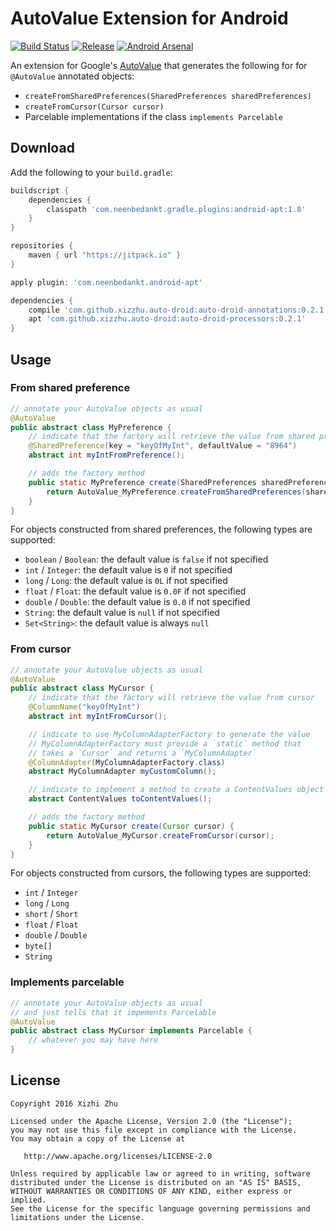 # AutoValue Extension for Android

[![Build Status](https://api.travis-ci.org/xizzhu/simple-tool-tip.svg?branch=master)](https://travis-ci.org/xizzhu/auto-droid) [![Release](https://jitpack.io/v/xizzhu/auto-droid.svg)](https://jitpack.io/#xizzhu/auto-droid) [![Android Arsenal](https://img.shields.io/badge/Android%20Arsenal-auto--droid-green.svg?style=true)](https://android-arsenal.com/details/1/3429)

An extension for Google's [AutoValue](https://github.com/google/auto/tree/master/value) that generates the following for for `@AutoValue` annotated objects:
- `createFromSharedPreferences(SharedPreferences sharedPreferences)`
- `createFromCursor(Cursor cursor)`
- Parcelable implementations if the class `implements Parcelable`

## Download
Add the following to your `build.gradle`:
```gradle
buildscript {
    dependencies {
        classpath 'com.neenbedankt.gradle.plugins:android-apt:1.8'
    }
}

repositories {
    maven { url "https://jitpack.io" }
}

apply plugin: 'com.neenbedankt.android-apt'

dependencies {
    compile 'com.github.xizzhu.auto-droid:auto-droid-annotations:0.2.1'
    apt 'com.github.xizzhu.auto-droid:auto-droid-processors:0.2.1'
}
```

## Usage

### From shared preference
```java
// annotate your AutoValue objects as usual
@AutoValue
public abstract class MyPreference {
    // indicate that the factory will retrieve the value from shared preferences
    @SharedPreference(key = "keyOfMyInt", defaultValue = "8964")
    abstract int myIntFromPreference();

    // adds the factory method
    public static MyPreference create(SharedPreferences sharedPreferences) {
        return AutoValue_MyPreference.createFromSharedPreferences(sharedPreferences);
    }
}
```

For objects constructed from shared preferences, the following types are supported:
- `boolean` / `Boolean`: the default value is `false` if not specified
- `int` / `Integer`: the default value is `0` if not specified
- `long` / `Long`: the default value is `0L` if not specified
- `float` / `Float`: the default value is `0.0F` if not specified
- `double` / `Double`: the default value is `0.0` if not specified
- `String`: the default value is `null` if not specified
- `Set<String>`: the default value is always `null`

### From cursor

```java
// annotate your AutoValue objects as usual
@AutoValue
public abstract class MyCursor {
    // indicate that the factory will retrieve the value from cursor
    @ColumnName("keyOfMyInt")
    abstract int myIntFromCursor();

    // indicate to use MyColumnAdapterFactory to generate the value
    // MyColumnAdapterFactory must provide a `static` method that
    // takes a `Cursor` and returns a `MyColumnAdapter`
    @ColumnAdapter(MyColumnAdapterFactory.class)
    abstract MyColumnAdapter myCustomColumn();

    // indicate to implement a method to create a ContentValues object with values put in
    abstract ContentValues toContentValues();

    // adds the factory method
    public static MyCursor create(Cursor cursor) {
        return AutoValue_MyCursor.createFromCursor(cursor);
    }
}
```

For objects constructed from cursors, the following types are supported:
- `int` / `Integer`
- `long` / `Long`
- `short` / `Short`
- `float` / `Float`
- `double` / `Double`
- `byte[]`
- `String`

### Implements parcelable

```java
// annotate your AutoValue objects as usual
// and just tells that it impements Parcelable
@AutoValue
public abstract class MyCursor implements Parcelable {
    // whatever you may have here
}
```

## License

```
Copyright 2016 Xizhi Zhu

Licensed under the Apache License, Version 2.0 (the "License");
you may not use this file except in compliance with the License.
You may obtain a copy of the License at

   http://www.apache.org/licenses/LICENSE-2.0

Unless required by applicable law or agreed to in writing, software
distributed under the License is distributed on an "AS IS" BASIS,
WITHOUT WARRANTIES OR CONDITIONS OF ANY KIND, either express or implied.
See the License for the specific language governing permissions and
limitations under the License.
```
